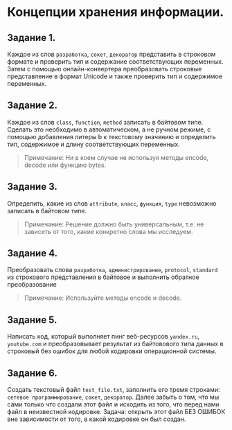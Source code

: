# Концепции хранения информации.

## Задание 1.
Каждое из слов `разработка`, `сокет`, `декоратор` представить в строковом формате и проверить тип и содержание соответствующих переменных. 
Затем с помощью онлайн-конвертера преобразовать строковые представление в формат Unicode и также проверить тип и содержимое переменных.

## Задание 2.
Каждое из слов `class`, `function`, `method` записать в байтовом типе. Сделать это необходимо в автоматическом,
а не ручном режиме, с помощью добавления литеры b к текстовому значению и определить тип, содержимое и длину соответствующих переменных.

> Примечание: 
> Ни в коем случае не используя методы encode, 
> decode или функцию bytes.

## Задание 3.
Определить, какие из слов `attribute`, `класс`, `функция`, `type` невозможно записать в байтовом типе. 
> Примечание: Решение должно быть универсальным, 
> т.е. не зависеть от того, какие конкретно 
> слова мы исследуем.

## Задание 4.
Преобразовать слова `разработка`, `администрирование`, `protocol`, `standard` из строкового представления в байтовое
и выполнить обратное преобразование 
> Примечание: Используйте методы encode и decode.

## Задание 5.
Написать код, который выполняет пинг веб-ресурсов `yandex.ru`, `youtube.com` и преобразовывает результат из байтовового 
типа данных в строковый без ошибок для любой кодировки операционной системы. 

## Задание 6.
Создать текстовый файл `test_file.txt`, заполнить его тремя строками: `сетевое программирование`, `сокет`, `декоратор`. 
Далее забыть о том, что мы сами только что создали этот файл и исходить из того, что перед нами файл в неизвестной кодировке. 
Задача: открыть этот файл БЕЗ ОШИБОК вне зависимости от того, в какой кодировке он был создан.